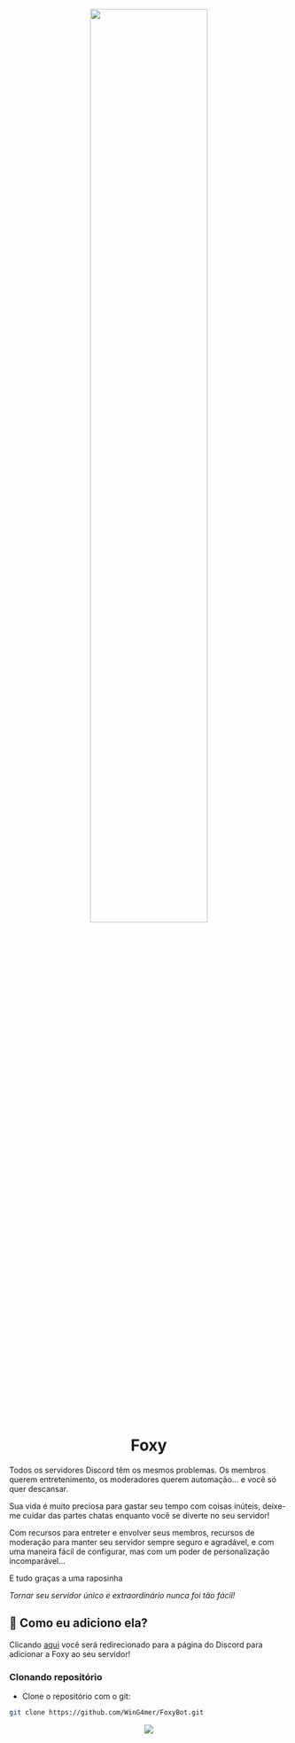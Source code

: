 
<p align="center">
<img width="65%" src="https://cdn.discordapp.com/avatars/762395332863852555/236faa60621cccc3b02aafae5709a053.png?size=1024">
<br>

<h1 align="center">Foxy</h1>


Todos os servidores Discord têm os mesmos problemas. Os membros querem entretenimento, os moderadores querem automação... e você só quer descansar.

Sua vida é muito preciosa para gastar seu tempo com coisas inúteis, deixe-me cuidar das partes chatas enquanto você se diverte no seu servidor!

Com recursos para entreter e envolver seus membros, recursos de moderação para manter seu servidor sempre seguro e agradável, e com uma maneira fácil de configurar, mas com um poder de personalização incomparável...

E tudo graças a uma raposinha

_Tornar seu servidor único e extraordinário nunca foi tão fácil!_

## 🤔 Como eu adiciono ela?
Clicando <a href="https://discord.com/api/oauth2/authorize?client_id=737044809650274325&permissions=8&scope=bot">aqui</a> você será redirecionado para a página do Discord para adicionar a Foxy ao seu servidor!


### Clonando repositório
* Clone o repositório com o git:
```bash
git clone https://github.com/WinG4mer/FoxyBot.git
```

<p align="center">
<img src="https://cdn.discordapp.com/avatars/737044809650274325/64b92e7d5e7fb48e977e1f04ef13369d.png?size=1024">
</p>

